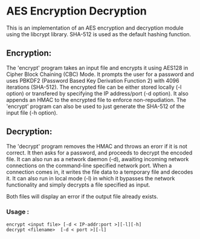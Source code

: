 # AES Encryption Decryption

This is an implementation of an AES encryption and decryption module using the libcrypt library.
SHA-512 is used as the default hashing function.

## Encryption:
The 'encrypt' program takes an input file and encrypts it using AES128 in Cipher Block Chaining (CBC) Mode.
It prompts the user for a password and uses PBKDF2 (Password Based Key Derivation Function 2) with 4096 iterations (SHA-512).
The encrypted file can be either stored locally (-l option) or transfered by specifying the IP address/port (-d option).
It also appends an HMAC to the encrypted file to enforce non-repudiation.
The 'encrypt' program can also be used to just generate the SHA-512 of the input file (-h option).

## Decryption:
The 'decrypt' program removes the HMAC and throws an erorr if it is not correct.
It then asks for a password, and proceeds to decrypt the encoded file.
It can also run as a network daemon (-d), awaiting incoming network connections on the command-line specified network port.
When a connection comes in, it writes the file data to a temporary file and decodes it. 
It can also run in local mode (-l) in which it bypasses the network functionality and simply decrypts a file specified as input.

Both files will display an error if the output file already exists.

### Usage :
```
encrypt <input file> [-d < IP-addr:port >][-l][-h]
decrypt <filename>  [-d < port >][-l] 
```	    


